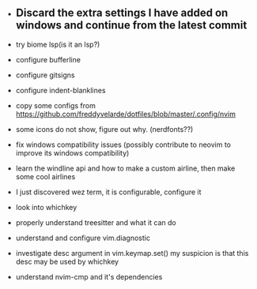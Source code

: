 * ## Discard the extra settings I have added on windows and continue from the latest commit

* try biome lsp(is it an lsp?)
  
* configure bufferline

* configure gitsigns

* configure indent-blanklines

* copy some configs from https://github.com/freddyvelarde/dotfiles/blob/master/.config/nvim

* some icons do not show, figure out why. (nerdfonts??)

* fix windows compatibility issues (possibly contribute to neovim to improve its windows compatibility)

* learn the windline api and how to make a custom airline, then make some cool airlines

* I just discovered wez term, it is configurable, configure it

* look into whichkey

* properly understand treesitter and what it can do

* understand and configure vim.diagnostic 

* investigate  desc argument in vim.keymap.set() my suspicion is that this desc may be used by whichkey

* understand nvim-cmp and it's dependencies

